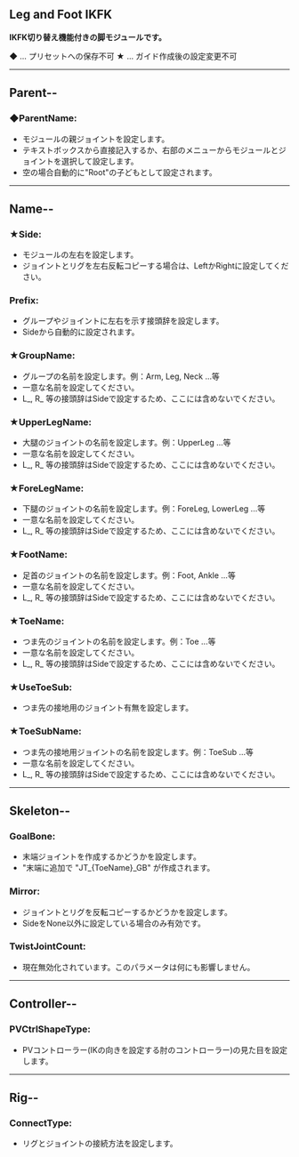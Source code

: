 ## Leg and Foot IKFK

**IKFK切り替え機能付きの脚モジュールです。**

◆ ... プリセットへの保存不可
★ ... ガイド作成後の設定変更不可

---

## Parent--

### ◆ParentName:
- モジュールの親ジョイントを設定します。
- テキストボックスから直接記入するか、右部のメニューからモジュールとジョイントを選択して設定します。
- 空の場合自動的に"Root"の子どもとして設定されます。

---

## Name--

### ★Side:
- モジュールの左右を設定します。
- ジョイントとリグを左右反転コピーする場合は、LeftかRightに設定してください。

### Prefix:
- グループやジョイントに左右を示す接頭辞を設定します。
- Sideから自動的に設定されます。

### ★GroupName:
- グループの名前を設定します。例：Arm, Leg, Neck ...等
- 一意な名前を設定してください。
- L_, R_ 等の接頭辞はSideで設定するため、ここには含めないでください。

### ★UpperLegName:
- 大腿のジョイントの名前を設定します。例：UpperLeg ...等
- 一意な名前を設定してください。
- L_, R_ 等の接頭辞はSideで設定するため、ここには含めないでください。

### ★ForeLegName:
- 下腿のジョイントの名前を設定します。例：ForeLeg, LowerLeg ...等
- 一意な名前を設定してください。
- L_, R_ 等の接頭辞はSideで設定するため、ここには含めないでください。

### ★FootName:
- 足首のジョイントの名前を設定します。例：Foot, Ankle ...等
- 一意な名前を設定してください。
- L_, R_ 等の接頭辞はSideで設定するため、ここには含めないでください。

### ★ToeName:
- つま先のジョイントの名前を設定します。例：Toe ...等
- 一意な名前を設定してください。
- L_, R_ 等の接頭辞はSideで設定するため、ここには含めないでください。

### ★UseToeSub:
- つま先の接地用のジョイント有無を設定します。

### ★ToeSubName:
- つま先の接地用ジョイントの名前を設定します。例：ToeSub ...等
- 一意な名前を設定してください。
- L_, R_ 等の接頭辞はSideで設定するため、ここには含めないでください。

---

## Skeleton--

### GoalBone:
- 末端ジョイントを作成するかどうかを設定します。
- "末端に追加で "JT_{ToeName}_GB" が作成されます。

### Mirror:
- ジョイントとリグを反転コピーするかどうかを設定します。
- SideをNone以外に設定している場合のみ有効です。

### TwistJointCount:
- 現在無効化されています。このパラメータは何にも影響しません。

---

## Controller--

### PVCtrlShapeType:
- PVコントローラー(IKの向きを設定する肘のコントローラー)の見た目を設定します。

---

## Rig--

### ConnectType:
- リグとジョイントの接続方法を設定します。